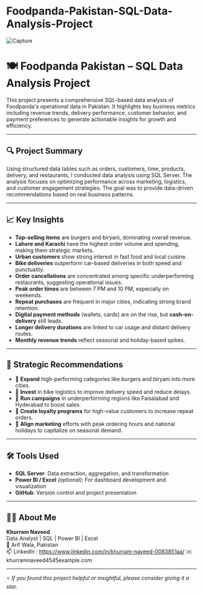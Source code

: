 # Foodpanda-Pakistan-SQL-Data-Analysis-Project

![Capture](https://github.com/user-attachments/assets/61e27904-f341-42c9-ab91-86ab301931d4)


# 🍽️ Foodpanda Pakistan – SQL Data Analysis Project

This project presents a comprehensive SQL-based data analysis of Foodpanda's operational data in Pakistan. It highlights key business metrics including revenue trends, delivery performance, customer behavior, and payment preferences to generate actionable insights for growth and efficiency.

---

## 🔍 Project Summary

Using structured data tables such as orders, customers, time, products, delivery, and restaurants, I conducted data analysis using SQL Server. The analysis focuses on optimizing performance across marketing, logistics, and customer engagement strategies. The goal was to provide data-driven recommendations based on real business patterns.

---

## 📈 Key Insights

- **Top-selling items** are burgers and biryani, dominating overall revenue.
- **Lahore and Karachi** have the highest order volume and spending, making them strategic markets.
- **Urban customers** show strong interest in fast food and local cuisine.
- **Bike deliveries** outperform car-based deliveries in both speed and punctuality.
- **Order cancellations** are concentrated among specific underperforming restaurants, suggesting operational issues.
- **Peak order times** are between 7 PM and 10 PM, especially on weekends.
- **Repeat purchases** are frequent in major cities, indicating strong brand retention.
- **Digital payment methods** (wallets, cards) are on the rise, but **cash-on-delivery** still leads.
- **Longer delivery durations** are linked to car usage and distant delivery routes.
- **Monthly revenue trends** reflect seasonal and holiday-based spikes.

---

## 🎯 Strategic Recommendations

- 🚀 **Expand** high-performing categories like burgers and biryani into more cities.
- 🛵 **Invest** in bike logistics to improve delivery speed and reduce delays.
- 🎯 **Run campaigns** in underperforming regions like Faisalabad and Hyderabad to boost sales.
- 🎁 **Create loyalty programs** for high-value customers to increase repeat orders.
- 📅 **Align marketing** efforts with peak ordering hours and national holidays to capitalize on seasonal demand.

---

## 🛠️ Tools Used

- **SQL Server**: Data extraction, aggregation, and transformation
- **Power BI / Excel** *(optional)*: For dashboard development and visualization
- **GitHub**: Version control and project presentation


---

## 👨‍💻 About Me

**Khurram Naveed**  
Data Analyst | SQL | Power BI | Excel  
📍 Arif Wala, Pakistan  
📫 LinkedIn : https://www.linkedin.com/in/khurram-naveed-0083851aa/
✉️ khurramnaveed4545example.com  

---

⭐ *If you found this project helpful or insightful, please consider giving it a star.*

